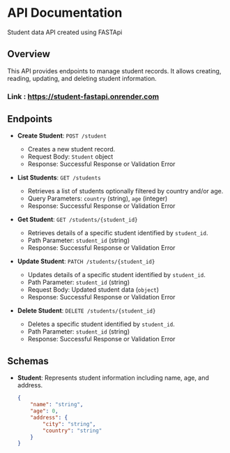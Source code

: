 # API Documentation

Student data API created using FASTApi

## Overview

This API provides endpoints to manage student records. It allows creating, reading, updating, and deleting student information.

### Link : https://student-fastapi.onrender.com

## Endpoints

- **Create Student**: `POST /student`
  - Creates a new student record.
  - Request Body: `Student` object
  - Response: Successful Response or Validation Error

- **List Students**: `GET /students`
  - Retrieves a list of students optionally filtered by country and/or age.
  - Query Parameters: `country` (string), `age` (integer)
  - Response: Successful Response or Validation Error

- **Get Student**: `GET /students/{student_id}`
  - Retrieves details of a specific student identified by `student_id`.
  - Path Parameter: `student_id` (string)
  - Response: Successful Response or Validation Error

- **Update Student**: `PATCH /students/{student_id}`
  - Updates details of a specific student identified by `student_id`.
  - Path Parameter: `student_id` (string)
  - Request Body: Updated student data (`object`)
  - Response: Successful Response or Validation Error

- **Delete Student**: `DELETE /students/{student_id}`
  - Deletes a specific student identified by `student_id`.
  - Path Parameter: `student_id` (string)
  - Response: Successful Response or Validation Error

## Schemas

- **Student**: Represents student information including name, age, and address.
    ```json
    {
        "name": "string",
        "age": 0,
        "address": {
            "city": "string",
            "country": "string"
        }
    }
